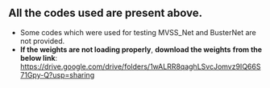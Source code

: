 ## All the codes used are present above.
- Some codes which were used for testing MVSS_Net and BusterNet are not provided.
- **If the weights are not loading properly**, **download the weights** **from the below link**:
https://drive.google.com/drive/folders/1wALRR8qaghLSvcJomvz9IQ66S71Gpy-Q?usp=sharing